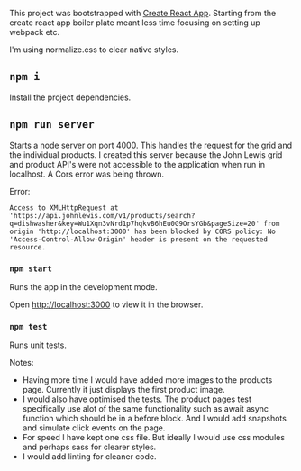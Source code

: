 This project was bootstrapped with [Create React App](https://github.com/facebook/create-react-app). Starting from the create react app boiler plate meant less time focusing on setting up webpack etc.

I'm using normalize.css to clear native styles.

## `npm i`

Install the project dependencies.

## `npm run server`

Starts a node server on port 4000. This handles the request for the grid and the individual products. I created this server because the John Lewis grid and product API's were not accessible to the application when run in localhost. A Cors error was being thrown.

Error:
```
Access to XMLHttpRequest at 'https://api.johnlewis.com/v1/products/search?q=dishwasher&key=Wu1Xqn3vNrd1p7hqkvB6hEu0G9OrsYGb&pageSize=20' from origin 'http://localhost:3000' has been blocked by CORS policy: No 'Access-Control-Allow-Origin' header is present on the requested resource.
```

### `npm start`

Runs the app in the development mode.

Open [http://localhost:3000](http://localhost:3000) to view it in the browser.

### `npm test`

Runs unit tests.

Notes:
- Having more time I would have added more images to the products page. Currently it just displays the first product image.
- I would also have optimised the tests. The product pages test specifically use alot of the same functionality such as await async function which should be in a before block. And I would add snapshots and simulate click events on the page.
- For speed I have kept one css file. But ideally I would use css modules and perhaps sass for clearer styles.
- I would add linting for cleaner code.